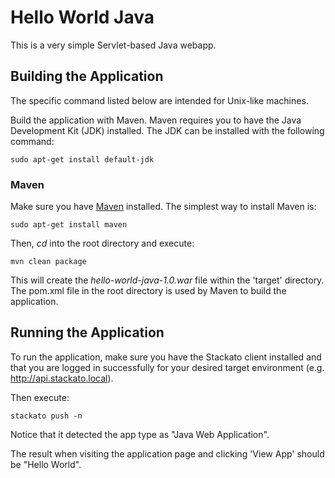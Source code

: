 Hello World Java 
================

This is a very simple Servlet-based Java webapp. 

Building the Application
------------------------
The specific command listed below are intended for Unix-like machines.

Build the application with Maven. Maven requires you to have the Java Development Kit (JDK) installed. The JDK can be installed with the following command:

	sudo apt-get install default-jdk

### Maven

Make sure you have [Maven](http://maven.apache.org/ "Maven") installed.
The simplest way to install Maven is:

	sudo apt-get install maven 

Then, *cd* into the root directory and execute:

	mvn clean package

This will create the *hello-world-java-1.0.war* file within the 'target' directory. The pom.xml file in the root directory is used by Maven to build the application.

Running the Application
-----------------------

To run the application, make sure you have the Stackato client installed and that you are logged in successfully for your desired target environment (e.g. http://api.stackato.local).

Then execute:

	stackato push -n 

Notice that it detected the app type as "Java Web Application". 

The result when visiting the application page and clicking 'View App' should be "Hello World".	

